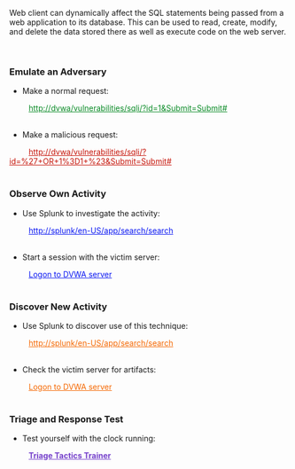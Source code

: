 <style type="text/css">
    .inline {
        display: inline;
    }
    .link-button {
        text-decoration: none;
        background: none;
        border: none;
        cursor: pointer;
        text-indent: 25px;
        color: #4078c0;
        font-family: "Segoe UI", "Helvetica Neue", Helvetica,Arial, freesans, sans-serif;
        font-size: 16px;
    }
    .link-button:focus {
        outline: none;
    }
    .link-button:active, .link-button:hover {
        text-decoration: underline;
    }
    #indented {
        text-indent:35px;
    }
    .observe {
        color: #0A17F2;
    }
    .hunt {
        color: #F56802;
    }
    .triage {
        color: #7540CB;
        font-weight: bold;
    }
</style>

Web client can dynamically affect the SQL statements being passed from a web application to its database.  This can be used to read, create, modify, and delete the data stored there as well as execute code on the web server.

<br>

### Emulate an Adversary 

- Make a normal request:

<div id="indented">
<a href="http://localhost:4444/vulnerabilities/sqli/?id=1&Submit=Submit#" target="_blank" style="color:#088A25">http://dvwa/vulnerabilities/sqli/?id=1&Submit=Submit#</a>
</div>
<br>

- Make a malicious request:

<div id="indented">
<a href="http://localhost:4444/vulnerabilities/sqli/?id=%27+OR+1%3D1+%23&Submit=Submit#" target="_blank" style="color:#C6150A">http://dvwa/vulnerabilities/sqli/?id=%27+OR+1%3D1+%23&Submit=Submit#</a>
</div>
<br>


### Observe Own Activity

- Use Splunk to investigate the activity:

<div id="indented">
<a href="http://localhost:8000/en-US/app/search/search?q=search%20index%3Dmain%20sourcetype%3Daccess_combined%20host%3Ddvwa%20uri_path%3D%2Fvulnerabilities%2Fsqli%2F%0A%7C%20table%20_time%20clientip%20method%20uri_path%20uri_query%20bytes%20status%0A%7C%20sort%20-_time&display.page.search.mode=verbose&dispatch.sample_ratio=1&workload_pool=&earliest=-15m&latest=now&display.page.search.tab=statistics&display.general.type=statistics&sid=1596477035.2"  target="_blank" class="observe">http://splunk/en-US/app/search/search</a>
</div>
<br>


- Start a session with the victim server:

<div id="indented">
<a href="http://localhost:9009/?cid=dvwa" target="_blank" class="observe">Logon to DVWA server</a>
</div>

<br>

### Discover New Activity

- Use Splunk to discover use of this technique:

<div id="indented">
<a href="http://localhost:8000/en-US/app/search/search?q=search%20index%3Dmain%20sourcetype%3Daccess_combined%20host%3Dclone%0A%7C%20table%20_time%20clientip%20method%20uri%20status%0A%7C%20sort%20-_time&display.page.search.mode=verbose&dispatch.sample_ratio=1&workload_pool=&earliest=-15m&latest=now&display.page.search.tab=statistics&display.general.type=statistics&sid=1596473325.748" target="_blank" class="hunt">http://splunk/en-US/app/search/search</a>
</div>
<br>


- Check the victim server for artifacts:

<div id="indented">
<a href="http://localhost:9009/?cid=dvwa" target="_blank" class="hunt">Logon to DVWA server</a>
</div>

<br>

### Triage and Response Test

- Test yourself with the clock running:

<div id="indented">
<a href="http://localhost:7777/index.html" target="_blank" class="triage">Triage Tactics Trainer</a>
</div>
 